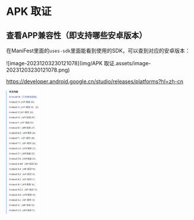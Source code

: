 # APK 取证

## 查看APP兼容性（即支持哪些安卓版本）

在ManiFest里面的`uses-sdk`里面能看到使用的SDK，可以查到对应的安卓版本：

![image-20231203230121078](img/APK 取证.assets/image-20231203230121078.png)

https://developer.android.google.cn/studio/releases/platforms?hl=zh-cn

<img src="img/APK 取证.assets/image-20231203230211541.png" alt="image-20231203230211541" style="zoom:33%;" />